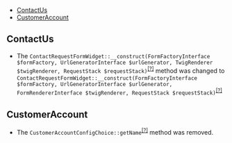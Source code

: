 - [ContactUs](#contactus)
- [CustomerAccount](#customeraccount)

ContactUs
---------
* The `ContactRequestFormWidget::__construct(FormFactoryInterface $formFactory, UrlGeneratorInterface $urlGenerator, TwigRenderer $twigRenderer, RequestStack $requestStack)`<sup>[[?]](https://github.com/oroinc/orocommerce-orocrm/tree/1.6.0/src/Oro/Bridge/ContactUs/Widget/ContactRequestFormWidget.php#L34 "Oro\Bridge\ContactUs\Widget\ContactRequestFormWidget")</sup> method was changed to `ContactRequestFormWidget::__construct(FormFactoryInterface $formFactory, UrlGeneratorInterface $urlGenerator, FormRendererInterface $twigRenderer, RequestStack $requestStack)`<sup>[[?]](https://github.com/oroinc/orocommerce-orocrm/tree/3.0.0/src/Oro/Bridge/ContactUs/Widget/ContactRequestFormWidget.php#L33 "Oro\Bridge\ContactUs\Widget\ContactRequestFormWidget")</sup>

CustomerAccount
---------------
* The `CustomerAccountConfigChoice::getName`<sup>[[?]](https://github.com/oroinc/orocommerce-orocrm/tree/1.6.0/src/Oro/Bridge/CustomerAccount/Form/Type/CustomerAccountConfigChoice.php#L14 "Oro\Bridge\CustomerAccount\Form\Type\CustomerAccountConfigChoice::getName")</sup> method was removed.

